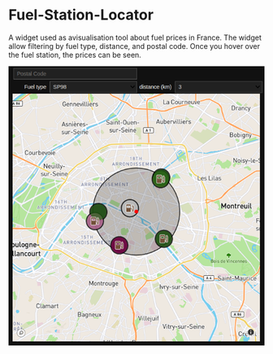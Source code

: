 # Fuel-Station-Locator

A widget used as avisualisation tool about fuel prices in France. The widget allow filtering by fuel type, distance, and postal code. Once you hover over the fuel station, the prices can be seen.


![Screenshot of the widget](images/WIdget.png)

